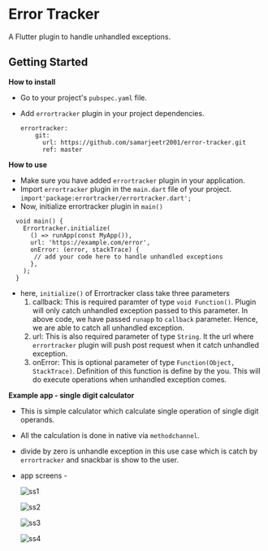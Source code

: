 # Error Tracker

A Flutter plugin to handle unhandled exceptions.

## Getting Started

**How to install**

* Go to your project's `pubspec.yaml` file.
* Add `errortracker` plugin in your project dependencies.

  ```
  errortracker:
      git:
        url: https://github.com/samarjeetr2001/error-tracker.git
        ref: master

  ```
  
**How to use**

* Make sure you have added `errortracker` plugin in your application.
* Import `errortracker` plugin in the `main.dart` file of your project.
  `import'package:errortracker/errortracker.dart';`
* Now, initialize errortracker plugin in `main()`

```
  void main() {
    Errortracker.initialize(
      () => runApp(const MyApp()),
      url: 'https://example.com/error',
      onError: (error, stackTrace) {
       // add your code here to handle unhandled exceptions 
      },
    );
  }
  ```
  
 * here, `initialize()` of Errortracker class take three parameters
   1. callback: This is required paramter of type `void Function()`. Plugin will only catch unhandled exception passed to this parameter.
    In above code, we have passed `runapp` to `callback` parameter. Hence, we are able to catch all unhandled exception.
   2. url: This is also required parameter of type `String`. It the url where `errortracker` plugin will push post request when it catch unhandled exception.
   3. onError: This is optional parameter of type `Function(Object, StackTrace)`. Definition of this function is define by the you. This will do execute operations when unhandled exception comes.


**Example app - single digit calculator**

* This is simple calculator which calculate single operation of single digit operands.
* All the calculation is done in native via `methodchannel`.
* divide by zero is unhandle exception in this use case which is catch by `errortracker` and snackbar is show to the user.
* app screens -

  ![ss1](https://user-images.githubusercontent.com/61595281/182706351-cd641911-fac6-4332-acd9-2818b6c44189.jpeg)
   
  ![ss2](https://user-images.githubusercontent.com/61595281/182706363-98d04c8e-ff98-407d-84cf-a07c67828389.jpeg)
  
  ![ss3](https://user-images.githubusercontent.com/61595281/182706371-12d2ffd2-c29b-4ece-a338-1e93ddbf861e.jpeg)
  
  ![ss4](https://user-images.githubusercontent.com/61595281/182706377-d57436a3-758d-4ac4-8865-b543eeb18b92.jpeg)
